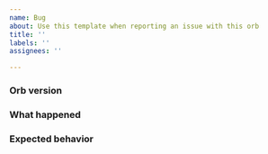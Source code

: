 ```yaml
---
name: Bug
about: Use this template when reporting an issue with this orb
title: ''
labels: ''
assignees: ''

---
```


### Orb version

<!---
  e.g., 1.0.0
  find this information in your config.yml file;
  if the version is @volatile, check the top of your CircleCI-generated,
  expanded configuration file, viewable from the "Configuration" tab of
  any job page, for the orb's specific semantic version number
-->

### What happened

<!---
  please include any relevant links to CircleCI workflows or jobs
  where you saw this behavior
-->

### Expected behavior

<!--- what should happen, ideally? -->
